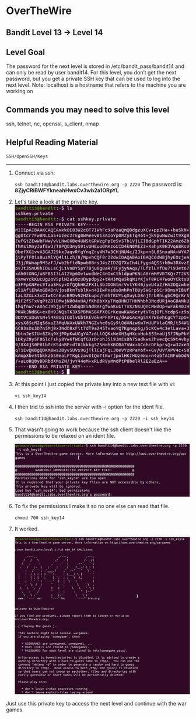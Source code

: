 # OverTheWire
## Bandit Level 13 → Level 14
## Level Goal

The password for the next level is stored in /etc/bandit_pass/bandit14 and can only be read by user bandit14. For this level, you don’t get the next password, but you get a private SSH key that can be used to log into the next level. Note: localhost is a hostname that refers to the machine you are working on

## Commands you may need to solve this level

ssh, telnet, nc, openssl, s_client, nmap

## Helpful Reading Material

    SSH/OpenSSH/Keys

----------------------------------------------------------------------------------------------------------

1. Connect via ssh:

    `ssh bandit10@bandit.labs.overthewire.org -p 2220`
    The password is: **8ZjyCRiBWFYkneahHwxCv3wb2a1ORpYL**

2. Let's take a look at the private key. 
    ![](images/level13to14.private.key.ssh.jpg)

3. At this point I just copied the private key into a new text file with vi: 

    `vi ssh_key14`

4. I then trid to ssh into the server with -i option for the ident file.

    `ssh bandit14@bandit.labs.overthewire.org -p 2220 -i ssh_key14`

5. That wasn't going to work because the ssh client doesn't like the permissions to be relaxed on an ident file. 

    ![](images/level13to14.privatekey.permissions.error.jpg)


6. To fix the permissions I make it so no one else can read that file. 

    `chmod 700 ssh_key14`

7. It worked. 

    ![](images/level13to14.privatekey.worked.jpg)

Just use this private key to access the next level and continue with the war games. 
